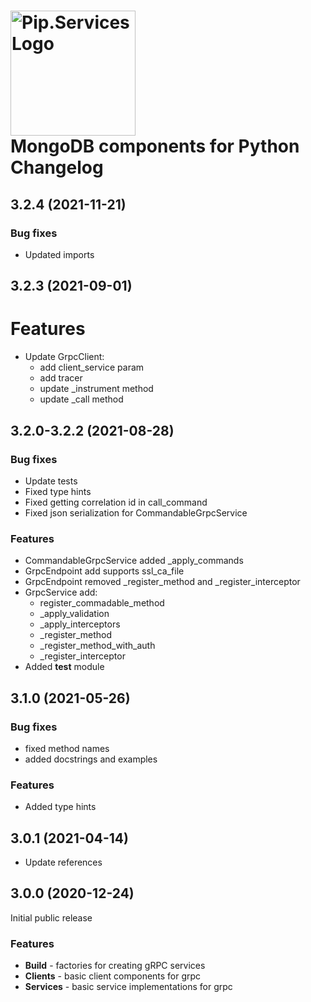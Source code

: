 # <img src="https://uploads-ssl.webflow.com/5ea5d3315186cf5ec60c3ee4/5edf1c94ce4c859f2b188094_logo.svg" alt="Pip.Services Logo" width="200"> <br/> MongoDB components for Python Changelog

## <a name="3.2.4"></a> 3.2.4 (2021-11-21)

### Bug fixes
* Updated imports

## <a name="3.2.3"></a> 3.2.3 (2021-09-01)

# Features
* Update GrpcClient:
    * add client_service param
    * add tracer
    * update _instrument method
    * update _call method

## <a name="3.2.0-3.2.2"></a> 3.2.0-3.2.2 (2021-08-28)

### Bug fixes
* Update tests
* Fixed type hints
* Fixed getting correlation id in call_command
* Fixed json serialization for CommandableGrpcService

### Features
* CommandableGrpcService added _apply_commands
* GrpcEndpoint add supports ssl_ca_file
* GrpcEndpoint removed _register_method and _register_interceptor
* GrpcService add:
    - register_commadable_method
    - _apply_validation
    - _apply_interceptors
    - _register_method
    - _register_method_with_auth
    - _register_interceptor
* Added **test** module


## <a name="3.1.0"></a> 3.1.0 (2021-05-26)

### Bug fixes
* fixed method names
* added docstrings and examples

### Features
* Added type hints


## <a name="3.0.1"></a> 3.0.1 (2021-04-14)
* Update references

## <a name="3.0.0"></a> 3.0.0 (2020-12-24)

Initial public release

### Features
* **Build** - factories for creating gRPC services
* **Clients** -  basic client components for grpc
* **Services** - basic service implementations for grpc